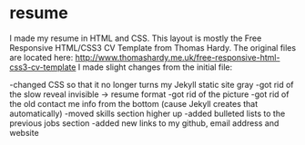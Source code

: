 # resume
I made my resume in HTML and CSS. This layout is mostly the Free Responsive HTML/CSS3 CV Template from Thomas Hardy. The original files are located here: http://www.thomashardy.me.uk/free-responsive-html-css3-cv-template
I made slight changes from the initial file: 

-changed CSS so that it no longer turns my Jekyll static site gray
-got rid of the slow reveal invisible -> resume format
-got rid of the picture
-got rid of the old contact me info from the bottom (cause Jekyll creates that automatically)
-moved skills section higher up
-added bulleted lists to the previous jobs section
-added new links to my github, email address and website
